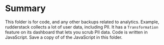# Summary

This folder is for code, and any other backups related to analytics.
Example, rudderstack collects a lot of user data, including PII. It has a
`Transformation` feature on its dashboard that lets you scrub PII data.
Code is written in JavaScript. Save a copy of of the JavaScript in this folder.
